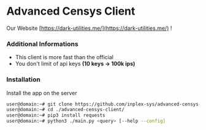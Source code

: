 # Advanced Censys Client

Our Website [https://dark-utilities.me/](https://dark-utilities.me/) !

### Additional Informations
 - This client is more fast than the official
 - You don't limit of api keys **(10 keys -> 100k ips)**

### Installation
Install the app on the server
```sh
user@domain:~# git clone https://github.com/inplex-sys/advanced-censys-client.git
user@domain:~# cd ./advanced-censys-client/
user@domain:~# pip3 install requests
user@domain:~# python3 ./main.py <query> [--help --config]
```
